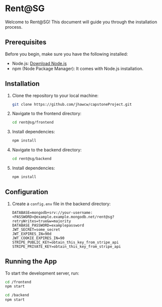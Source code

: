 # Rent@SG

Welcome to Rent@SG! This document will guide you through the installation process.

## Prerequisites

Before you begin, make sure you have the following installed:

- Node.js: [Download Node.js](https://nodejs.org/)
- npm (Node Package Manager): It comes with Node.js installation.

## Installation

1. Clone the repository to your local machine:

   ```bash
   git clone https://github.com/jhawcw/capstoneProject.git
   ```

2. Navigate to the frontend directory:

   ```bash
   cd rent@sg/frontend
   ```

3. Install dependencies:

   ```bash
   npm install
   ```

4. Navigate to the backend directory:

   ```bash
   cd rent@sg/backend
   ```

5. Install dependencies:

   ```bash
   npm install
   ```

## Configuration

1. Create a `config.env` file in the backend directory:

   ```env
   DATABASE=mongodb+srv://your-username:<PASSWORD>@example.example.mongodb.net/rent@sg?retryWrites=true&w=majority
   DATABASE_PASSWORD=examplepassword
   JWT_SECRET=some_secret
   JWT_EXPIRES_IN=90d
   JWT_COOKIE_EXPIRES_IN=90
   STRIPE_PUBLIC_KEY=obtain_this_key_from_stripe_api
   STRIPE_PRIVATE_KEY=obtain_this_key_from_stripe_api
   ```

## Running the App

To start the development server, run:

```bash
cd /frontend
npm start
```

```bash
cd /backend
npm start
```
